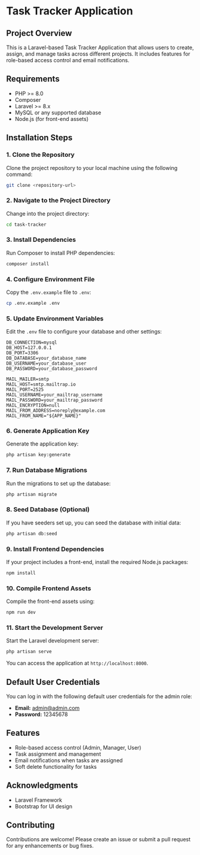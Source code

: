 # Task Tracker Application

## Project Overview
This is a Laravel-based Task Tracker Application that allows users to create, assign, and manage tasks across different projects. It includes features for role-based access control and email notifications.

## Requirements
- PHP >= 8.0
- Composer
- Laravel >= 8.x
- MySQL or any supported database
- Node.js (for front-end assets)

## Installation Steps

### 1. Clone the Repository
Clone the project repository to your local machine using the following command:
```bash
git clone <repository-url>
```

### 2. Navigate to the Project Directory
Change into the project directory:
```bash
cd task-tracker
```

### 3. Install Dependencies
Run Composer to install PHP dependencies:
```bash
composer install
```

### 4. Configure Environment File
Copy the `.env.example` file to `.env`:
```bash
cp .env.example .env
```

### 5. Update Environment Variables
Edit the `.env` file to configure your database and other settings:
```plaintext
DB_CONNECTION=mysql
DB_HOST=127.0.0.1
DB_PORT=3306
DB_DATABASE=your_database_name
DB_USERNAME=your_database_user
DB_PASSWORD=your_database_password

MAIL_MAILER=smtp
MAIL_HOST=smtp.mailtrap.io
MAIL_PORT=2525
MAIL_USERNAME=your_mailtrap_username
MAIL_PASSWORD=your_mailtrap_password
MAIL_ENCRYPTION=null
MAIL_FROM_ADDRESS=noreply@example.com
MAIL_FROM_NAME="${APP_NAME}"
```

### 6. Generate Application Key
Generate the application key:
```bash
php artisan key:generate
```

### 7. Run Database Migrations
Run the migrations to set up the database:
```bash
php artisan migrate
```

### 8. Seed Database (Optional)
If you have seeders set up, you can seed the database with initial data:
```bash
php artisan db:seed
```

### 9. Install Frontend Dependencies
If your project includes a front-end, install the required Node.js packages:
```bash
npm install
```

### 10. Compile Frontend Assets
Compile the front-end assets using:
```bash
npm run dev
```

### 11. Start the Development Server
Start the Laravel development server:
```bash
php artisan serve
```
You can access the application at `http://localhost:8000`.

## Default User Credentials
You can log in with the following default user credentials for the admin role:
- **Email:** admin@admin.com
- **Password:** 12345678

## Features
- Role-based access control (Admin, Manager, User)
- Task assignment and management
- Email notifications when tasks are assigned
- Soft delete functionality for tasks

## Acknowledgments
- Laravel Framework
- Bootstrap for UI design

## Contributing
Contributions are welcome! Please create an issue or submit a pull request for any enhancements or bug fixes.
